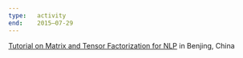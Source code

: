 ```yaml
---
type:   activity
end:    2015—07-29
---
```


[Tutorial on Matrix and Tensor Factorization for NLP][acl_tutorial_mf] in Benjing, China

[acl_tutorial_mf]: http://acl2015.org/tutorials-t5.html

